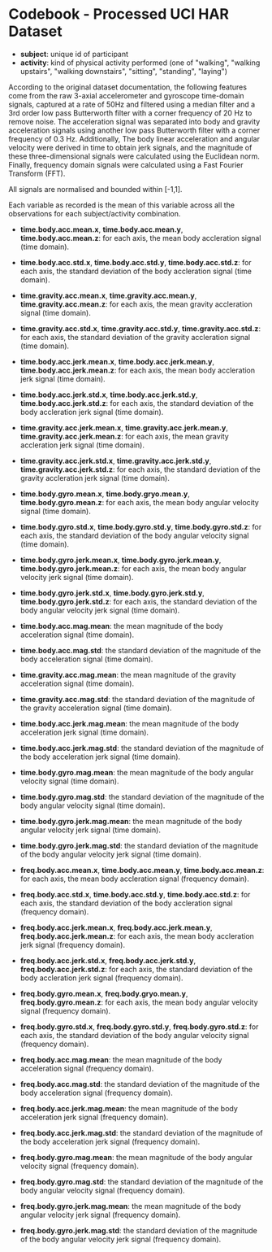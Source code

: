# Codebook - Processed UCI HAR Dataset
  
* **subject**: unique id of participant
* **activity**: kind of physical activity performed (one of "walking", 
"walking upstairs", "walking downstairs", "sitting", "standing", "laying")  
  
According to the original dataset documentation, the following features come 
from the raw 3-axial accelerometer and gyroscope time-domain signals, captured 
at a rate of 50Hz and filtered using a median filter and a 3rd order low pass 
Butterworth filter with a corner frequency of 20 Hz to remove noise. The 
acceleration signal was separated into body and gravity acceleration signals 
using another low pass Butterworth filter with a corner frequency of 0.3 Hz. 
Additionally, The body linear acceleration and angular velocity were derived in 
time to obtain jerk signals, and the magnitude of these three-dimensional 
signals were calculated using the Euclidean norm. Finally, frequency domain 
signals were calculated using a Fast Fourier Transform (FFT).  
  
All signals are normalised and bounded within [-1,1].  

Each variable as recorded is the mean of this variable across all the 
observations for each subject/activity combination.  
  
* **time.body.acc.mean.x**, **time.body.acc.mean.y**, **time.body.acc.mean.z**: 
for each axis, the mean body accleration signal (time domain).

* **time.body.acc.std.x**, **time.body.acc.std.y**, **time.body.acc.std.z**: 
for each axis, the standard deviation of the body accleration signal 
(time domain).

* **time.gravity.acc.mean.x**, **time.gravity.acc.mean.y**, 
**time.gravity.acc.mean.z**: for each axis, the mean gravity accleration signal 
(time domain).

* **time.gravity.acc.std.x**, **time.gravity.acc.std.y**, 
**time.gravity.acc.std.z**: for each axis, the standard deviation of the gravity 
accleration signal (time domain).

* **time.body.acc.jerk.mean.x**, **time.body.acc.jerk.mean.y**, 
**time.body.acc.jerk.mean.z**: for each axis, the mean body accleration jerk 
signal (time domain).

* **time.body.acc.jerk.std.x**, **time.body.acc.jerk.std.y**, 
**time.body.acc.jerk.std.z**: for each axis, the standard deviation of the body 
accleration jerk signal (time domain).

* **time.gravity.acc.jerk.mean.x**, **time.gravity.acc.jerk.mean.y**, 
**time.gravity.acc.jerk.mean.z**: for each axis, the mean gravity accleration 
jerk signal (time domain).

* **time.gravity.acc.jerk.std.x**, **time.gravity.acc.jerk.std.y**, 
**time.gravity.acc.jerk.std.z**: for each axis, the standard deviation of the 
gravity accleration jerk signal (time domain).

* **time.body.gyro.mean.x**, **time.body.gryo.mean.y**, 
**time.body.gyro.mean.z**: for each axis, the mean body angular velocity signal 
(time domain).

* **time.body.gyro.std.x**, **time.body.gyro.std.y**, **time.body.gyro.std.z**: 
for each axis, the standard deviation of the body angular velocity signal 
(time domain).

* **time.body.gyro.jerk.mean.x**, **time.body.gyro.jerk.mean.y**, 
**time.body.gyro.jerk.mean.z**: for each axis, the mean body angular velocity 
jerk signal (time domain).

* **time.body.gyro.jerk.std.x**, **time.body.gyro.jerk.std.y**, 
**time.body.gyro.jerk.std.z**: for each axis, the standard deviation of the body 
angular velocity jerk signal (time domain).

* **time.body.acc.mag.mean**: the mean magnitude of the body acceleration signal 
(time domain).

* **time.body.acc.mag.std**: the standard deviation of the magnitude of the body 
acceleration signal (time domain).

* **time.gravity.acc.mag.mean**: the mean magnitude of the gravity acceleration 
signal (time domain).

* **time.gravity.acc.mag.std**: the standard deviation of the magnitude of the 
gravity acceleration signal (time domain).

* **time.body.acc.jerk.mag.mean**: the mean magnitude of the body acceleration 
jerk signal (time domain).

* **time.body.acc.jerk.mag.std**: the standard deviation of the magnitude of the 
body acceleration jerk signal (time domain).

* **time.body.gyro.mag.mean**: the mean magnitude of the body angular velocity 
signal (time domain).

* **time.body.gyro.mag.std**: the standard deviation of the magnitude of the 
body angular velocity signal (time domain).

* **time.body.gyro.jerk.mag.mean**: the mean magnitude of the body angular 
velocity jerk signal (time domain).

* **time.body.gyro.jerk.mag.std**: the standard deviation of the magnitude of 
the body angular velocity jerk signal (time domain).

* **freq.body.acc.mean.x**, **time.body.acc.mean.y**, **time.body.acc.mean.z**: 
for each axis, the mean body accleration signal (frequency domain).

* **freq.body.acc.std.x**, **time.body.acc.std.y**, **time.body.acc.std.z**: 
for each axis, the standard deviation of the body accleration signal 
(frequency domain).

* **freq.body.acc.jerk.mean.x**, **freq.body.acc.jerk.mean.y**, 
**freq.body.acc.jerk.mean.z**: for each axis, the mean body accleration jerk 
signal (frequency domain).

* **freq.body.acc.jerk.std.x**, **freq.body.acc.jerk.std.y**, 
**freq.body.acc.jerk.std.z**: for each axis, the standard deviation of the body 
accleration jerk signal (frequency domain).

* **freq.body.gyro.mean.x**, **freq.body.gryo.mean.y**, 
**freq.body.gyro.mean.z**: for each axis, the mean body angular velocity signal 
(frequency domain).

* **freq.body.gyro.std.x**, **freq.body.gyro.std.y**, **freq.body.gyro.std.z**:
for each axis, the standard deviation of the body angular velocity signal 
(frequency domain).

* **freq.body.acc.mag.mean**: the mean magnitude of the body acceleration signal 
(frequency domain).

* **freq.body.acc.mag.std**: the standard deviation of the magnitude of the body 
acceleration signal (frequency domain).

* **freq.body.acc.jerk.mag.mean**: the mean magnitude of the body acceleration 
jerk signal (frequency domain).

* **freq.body.acc.jerk.mag.std**: the standard deviation of the magnitude of the 
body acceleration jerk signal (frequency domain).

* **freq.body.gyro.mag.mean**: the mean magnitude of the body angular velocity 
signal (frequency domain).

* **freq.body.gyro.mag.std**: the standard deviation of the magnitude of the 
body angular velocity signal (frequency domain).

* **freq.body.gyro.jerk.mag.mean**: the mean magnitude of the body angular 
velocity jerk signal (frequency domain).

* **freq.body.gyro.jerk.mag.std**: the standard deviation of the magnitude of 
the body angular velocity jerk signal (frequency domain).